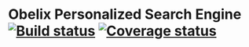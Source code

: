 # Obelix Personalized Search Engine [![Build status](https://ci.frigg.io/badges/frecar/obelix/)](https://ci.frigg.io/frecar/obelix/last/) [![Coverage status](https://ci.frigg.io/badges/coverage/frecar/obelix/)](https://ci.frigg.io/frecar/obelix/last/)


